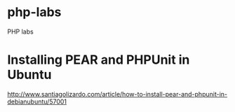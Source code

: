 php-labs
========

PHP labs

Installing PEAR and PHPUnit in Ubuntu
=====================================

http://www.santiagolizardo.com/article/how-to-install-pear-and-phpunit-in-debianubuntu/57001
